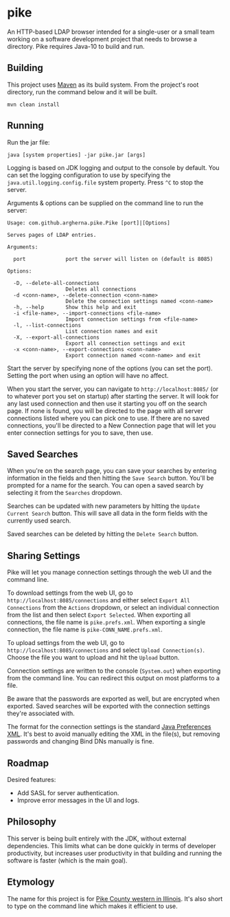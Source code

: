 # pike

An HTTP-based LDAP browser intended for a single-user or a small team working on a software development project that needs to browse a directory. Pike requires Java-10 to build and run.

## Building


This project uses [Maven](https://maven.apache.org/) as its build system. From the project's root directory, run the command below and it will be built.

    mvn clean install

## Running

Run the jar file:

    java [system properties] -jar pike.jar [args]

Logging is based on JDK logging and output to the console by default. You can set the logging configuration to use by specifying the `java.util.logging.config.file` system property. Press `^C` to stop the server.

Arguments & options can be supplied on the command line to run the server:

```
Usage: com.github.argherna.pike.Pike [port]|[Options]

Serves pages of LDAP entries.

Arguments:

  port             port the server will listen on (default is 8085)

Options:

  -D, --delete-all-connections
                   Deletes all connections
  -d <conn-name>, --delete-connection <conn-name>
                   Delete the connection settings named <conn-name>
  -h, --help       Show this help and exit
  -i <file-name>, --import-connections <file-name>
                   Import connection settings from <file-name>
  -l, --list-connections
                   List connection names and exit
  -X, --export-all-connections
                   Export all connection settings and exit
  -x <conn-name>, --export-connections <conn-name>
                   Export connection named <conn-name> and exit
```

Start the server by specifying none of the options (you can set the port). Setting the port when using an option will have no affect.

When you start the server, you can navigate to `http://localhost:8085/` (or to whatever port you set on startup) after starting the server. It will look for any last used connection and then use it starting you off on the search page. If none is found, you will be directed to the page with all server connections listed where you can pick one to use. If there are no saved connections, you'll be directed to a New Connection page that will let you enter connection settings for you to save, then use.

## Saved Searches

When you're on the search page, you can save your searches by entering information in the fields and then hitting the `Save Search` button. You'll be prompted for a name for the search. You can open a saved search by selecting it from the `Searches` dropdown.

Searches can be updated with new parameters by hitting the `Update Current Search` button. This will save all data in the form fields with the currently used search.

Saved searches can be deleted by hitting the `Delete Search` button.

## Sharing Settings

Pike will let you manage connection settings through the web UI and the command line. 

To download settings from the web UI, go to `http://localhost:8085/connections` and either select `Export All Connections` from the `Actions` dropdown, or select an individual connection from the list and then select `Export Selected`. When exporting all connections, the file name is `pike.prefs.xml`. When exporting a single connection, the file name is `pike-CONN_NAME.prefs.xml`.

To upload settings from the web UI, go to `http://localhost:8085/connections` and select `Upload Connection(s)`. Choose the file you want to upload and hit the `Upload` button.

Connection settings are written to the console (`System.out`) when exporting from the command line. You can redirect this output on most platforms to a file.

Be aware that the passwords are exported as well, but are encrypted when exported. Saved searches will be exported with the connection settings they're associated with.

The format for the connection settings is the standard [Java Preferences XML](http://java.sun.com/dtd/preferences.dtd). It's best to avoid manually editing the XML in the file(s), but removing passwords and changing Bind DNs manually is fine.

## Roadmap

Desired features:

* Add SASL for server authentication.
* Improve error messages in the UI and logs.

## Philosophy

This server is being built entirely with the JDK, without external dependencies. This limits what can be done quickly in terms of developer productivity, but increases user productivity in that building and running the software is faster (which is the main goal).

## Etymology

The name for this project is for [Pike County western in Illinois](https://en.wikipedia.org/wiki/Pike_County,_Illinois). It's also short to type on the command line which makes it efficient to use.
